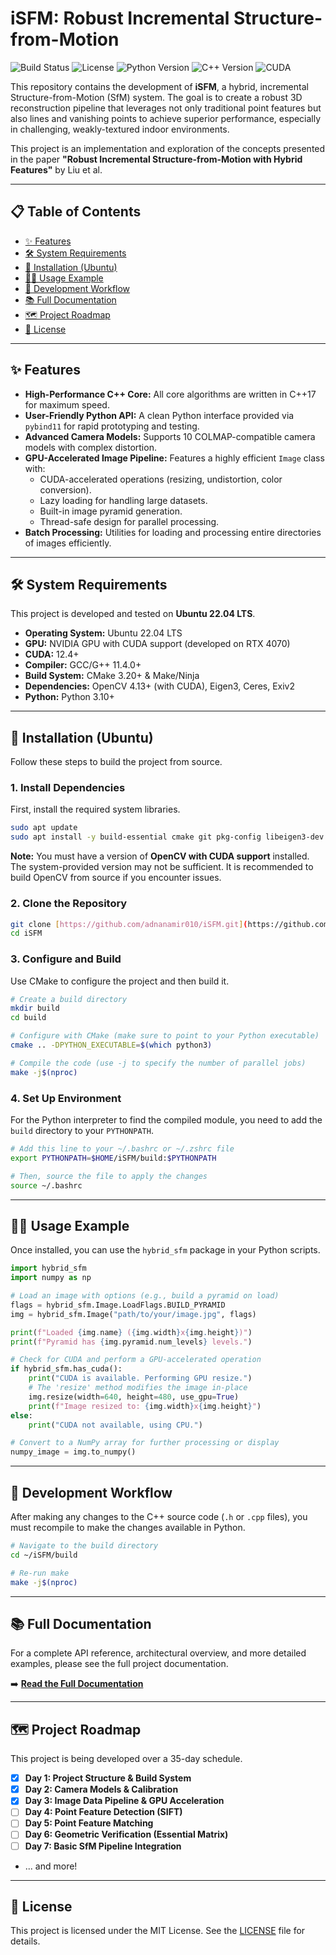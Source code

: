 # iSFM: Robust Incremental Structure-from-Motion

![Build Status](https://img.shields.io/badge/build-passing-green) ![License](https://img.shields.io/badge/license-MIT-blue) ![Python Version](https://img.shields.io/badge/python-3.10+-blue) ![C++ Version](https://img.shields.io/badge/c%2B%2B-17-purple) ![CUDA](https://img.shields.io/badge/CUDA-12.x-76B900)

This repository contains the development of **iSFM**, a hybrid, incremental Structure-from-Motion (SfM) system. The goal is to create a robust 3D reconstruction pipeline that leverages not only traditional point features but also lines and vanishing points to achieve superior performance, especially in challenging, weakly-textured indoor environments.

This project is an implementation and exploration of the concepts presented in the paper **"Robust Incremental Structure-from-Motion with Hybrid Features"** by Liu et al.

---

## 📋 Table of Contents

- [✨ Features](#-features)
- [🛠️ System Requirements](#️-system-requirements)
- [🚀 Installation (Ubuntu)](#-installation-ubuntu)
- [👨‍💻 Usage Example](#-usage-example)
- [🔧 Development Workflow](#-development-workflow)
- [📚 Full Documentation](#-full-documentation)
- [🗺️ Project Roadmap](#️-project-roadmap)
- [📜 License](#-license)

---

## ✨ Features

- **High-Performance C++ Core:** All core algorithms are written in C++17 for maximum speed.
- **User-Friendly Python API:** A clean Python interface provided via `pybind11` for rapid prototyping and testing.
- **Advanced Camera Models:** Supports 10 COLMAP-compatible camera models with complex distortion.
- **GPU-Accelerated Image Pipeline:** Features a highly efficient `Image` class with:
  - CUDA-accelerated operations (resizing, undistortion, color conversion).
  - Lazy loading for handling large datasets.
  - Built-in image pyramid generation.
  - Thread-safe design for parallel processing.
- **Batch Processing:** Utilities for loading and processing entire directories of images efficiently.

---

## 🛠️ System Requirements

This project is developed and tested on **Ubuntu 22.04 LTS**.

- **Operating System:** Ubuntu 22.04 LTS
- **GPU:** NVIDIA GPU with CUDA support (developed on RTX 4070)
- **CUDA:** 12.4+
- **Compiler:** GCC/G++ 11.4.0+
- **Build System:** CMake 3.20+ & Make/Ninja
- **Dependencies:** OpenCV 4.13+ (with CUDA), Eigen3, Ceres, Exiv2
- **Python:** Python 3.10+

---

## 🚀 Installation (Ubuntu)

Follow these steps to build the project from source.

### 1. Install Dependencies

First, install the required system libraries.

```bash
sudo apt update
sudo apt install -y build-essential cmake git pkg-config libeigen3-dev libceres-dev libexiv2-dev libgtest-dev
```

**Note:** You must have a version of **OpenCV with CUDA support** installed. The system-provided version may not be sufficient. It is recommended to build OpenCV from source if you encounter issues.

### 2\. Clone the Repository

```bash
git clone [https://github.com/adnanamir010/iSFM.git](https://github.com/adnanamir010/iSFM.git)
cd iSFM
```

### 3\. Configure and Build

Use CMake to configure the project and then build it.

```bash
# Create a build directory
mkdir build
cd build

# Configure with CMake (make sure to point to your Python executable)
cmake .. -DPYTHON_EXECUTABLE=$(which python3)

# Compile the code (use -j to specify the number of parallel jobs)
make -j$(nproc)
```

### 4\. Set Up Environment

For the Python interpreter to find the compiled module, you need to add the `build` directory to your `PYTHONPATH`.

```bash
# Add this line to your ~/.bashrc or ~/.zshrc file
export PYTHONPATH=$HOME/iSFM/build:$PYTHONPATH

# Then, source the file to apply the changes
source ~/.bashrc
```

---

## 👨‍💻 Usage Example

Once installed, you can use the `hybrid_sfm` package in your Python scripts.

```python
import hybrid_sfm
import numpy as np

# Load an image with options (e.g., build a pyramid on load)
flags = hybrid_sfm.Image.LoadFlags.BUILD_PYRAMID
img = hybrid_sfm.Image("path/to/your/image.jpg", flags)

print(f"Loaded {img.name} ({img.width}x{img.height})")
print(f"Pyramid has {img.pyramid.num_levels} levels.")

# Check for CUDA and perform a GPU-accelerated operation
if hybrid_sfm.has_cuda():
    print("CUDA is available. Performing GPU resize.")
    # The 'resize' method modifies the image in-place
    img.resize(width=640, height=480, use_gpu=True)
    print(f"Image resized to: {img.width}x{img.height}")
else:
    print("CUDA not available, using CPU.")

# Convert to a NumPy array for further processing or display
numpy_image = img.to_numpy()
```

---

## 🔧 Development Workflow

After making any changes to the C++ source code (`.h` or `.cpp` files), you must recompile to make the changes available in Python.

```bash
# Navigate to the build directory
cd ~/iSFM/build

# Re-run make
make -j$(nproc)
```

---

## 📚 Full Documentation

For a complete API reference, architectural overview, and more detailed examples, please see the full project documentation.

➡️ **[Read the Full Documentation](DOCUMENTATION.md)**

---

## 🗺️ Project Roadmap

This project is being developed over a 35-day schedule.

- [x] **Day 1: Project Structure & Build System**
- [x] **Day 2: Camera Models & Calibration**
- [x] **Day 3: Image Data Pipeline & GPU Acceleration**
- [ ] **Day 4: Point Feature Detection (SIFT)**
- [ ] **Day 5: Point Feature Matching**
- [ ] **Day 6: Geometric Verification (Essential Matrix)**
- [ ] **Day 7: Basic SfM Pipeline Integration**
- ... and more\!

---

## 📜 License

This project is licensed under the MIT License. See the [LICENSE](https://www.google.com/search?q=LICENSE) file for details.
